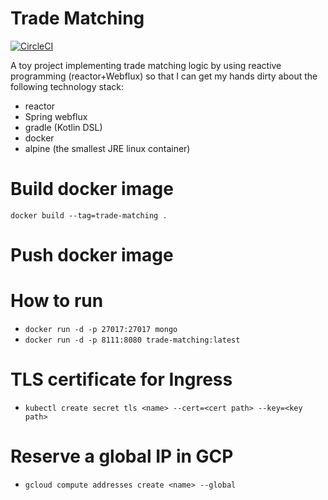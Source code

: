 # Trade Matching
[![CircleCI](https://circleci.com/gh/alank976/TradeMatching.svg?style=svg)](https://circleci.com/gh/alank976/TradeMatching)

A toy project implementing trade matching logic by using reactive programming (reactor+Webflux) so that I can get my hands dirty about the following technology stack:
- reactor
- Spring webflux
- gradle (Kotlin DSL)
- docker
- alpine (the smallest JRE linux container)

# Build docker image
`docker build --tag=trade-matching .`

# Push docker image


# How to run
- `docker run -d -p 27017:27017 mongo`
- `docker run -d -p 8111:8080 trade-matching:latest`

# TLS certificate for Ingress
- `kubectl create secret tls <name> --cert=<cert path> --key=<key path>`

# Reserve a global IP in GCP
- `gcloud compute addresses create <name> --global`